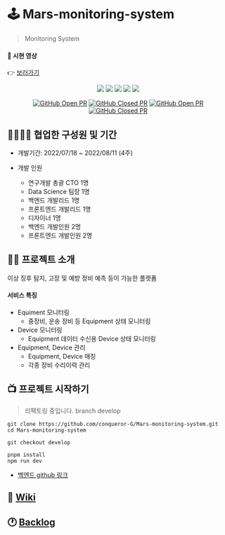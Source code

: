 # 🕹 Mars-monitoring-system

> Monitoring System

#### 🎥 시현 영상

👉 [보러가기](https://www.youtube.com/watch?v=pn_MEgDiRi4)
<br />

<div align="center">
  <img src="https://img.shields.io/badge/react-18.2.0-61DAFB?style=flat-square&logo=react"/> <img src="https://img.shields.io/badge/TypeScript-4.7.4-3178C6?style=flat-square&logo=TypeScript"/> <img src="https://img.shields.io/badge/MobX-6.6.1-FF9955?style=flat-square&logo=MobX"/> <img src="https://img.shields.io/badge/ReactRouter-6.3.0-CA4245?style=flat-square&logo=ReactRouter"/> <img src="https://img.shields.io/badge/TailwindCSS-3.1.8-06B6D4?style=flat-square&logo=TailwindCSS"/>

[![GitHub Open PR](https://img.shields.io/github/issues-pr-raw/conqueror-G/Mars-monitoring-system?color=green)](https://github.com/conqueror-G/Mars-monitoring-system/pulls) [![GitHub Closed PR](https://img.shields.io/github/issues-pr-closed-raw/conqueror-G/Mars-monitoring-system?color=red)](https://github.com/conqueror-G/Mars-monitoring-system/pulls?q=is%3Apr+is%3Aclosed) [![GitHub Open PR](https://img.shields.io/github/issues-raw/conqueror-G/Mars-monitoring-system?color=green)](https://github.com/conqueror-G/Mars-monitoring-system/issues) [![GitHub Closed PR](https://img.shields.io/github/issues-closed-raw/conqueror-G/Mars-monitoring-system?color=red)](https://github.com/conqueror-G/Mars-monitoring-system/issues?q=is%3Aissue+is%3Aclosed)

</div>

## 👨‍👩‍👦‍👦 협업한 구성원 및 기간

- 개발기간: 2022/07/18 ~ 2022/08/11 (4주)

- 개발 인원
  - 연구개발 총괄 CTO 1명
  - Data Science 팀장 1명
  - 백엔드 개발리드 1명
  - 프론트엔드 개발리드 1명
  - 디자이너 1명
  - 백엔드 개발인원 2명
  - 프론트엔드 개발인원 2명

## 🙋‍♂️ 프로젝트 소개

이상 징후 탐지, 고장 및 예방 정비 예측 등이 가능한 플랫폼

#### 서비스 특징

- Equiment 모니터링
  - 중장비, 운송 장비 등 Equipment 상태 모니터링
- Device 모니터링
  - Equipment 데이터 수신용 Device 상태 모니터링
- Equipment, Device 관리
  - Equipment, Device 매칭
  - 각종 장비 수리이력 관리

## 📺 프로젝트 시작하기

> 리팩토링 중입니다. branch develop

```
git clone https://github.com/conqueror-G/Mars-monitoring-system.git
cd Mars-monitoring-system

git checkout develop

pnpm install
npm run dev
```

- [백엔드 github 링크](https://github.com/jiminnote/Mars_project)

## 📖 [Wiki](https://github.com/conqueror-G/Mars-monitoring-system/wiki)

## 🕐 [Backlog](https://docs.google.com/spreadsheets/d/1Z6as7teLUOrWiL4f-f1UmKLiiOklUJW3sEL7XsDNtkw/edit?usp=sharing)
